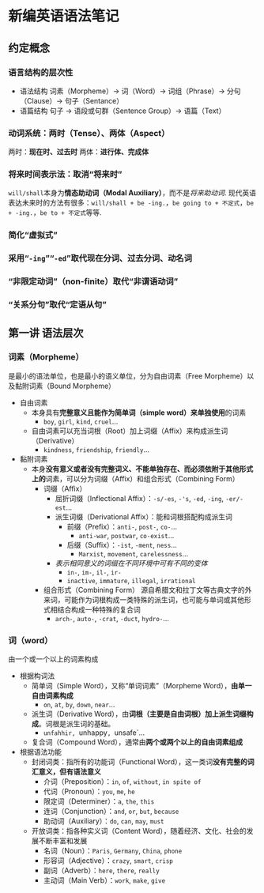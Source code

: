 # 新编英语语法笔记

## 约定概念

### 语言结构的层次性
- 语法结构
  词素（Morpheme）$\rightarrow$ 词（Word）$\rightarrow$ 词组（Phrase）$\rightarrow$ 分句（Clause）$\rightarrow$ 句子（Sentance）
- 语篇结构
  句子 $\rightarrow$ 语段或句群（Sentence Group）$\rightarrow$ 语篇（Text）
  
### 动词系统：两时（Tense）、两体（Aspect）
两时：**现在时、过去时**
两体：**进行体、完成体**

### 将来时间表示法：取消“将来时”
`will/shall`本身为**情态助动词（Modal Auxiliary）**，而不是*将来助动词*.
现代英语表达未来时的方法有很多：`will/shall + be -ing.`，`be going to + 不定式`，`be + -ing.`，`be to + 不定式`等等.

### 简化“虚拟式”

### 采用“`-ing`”“`-ed`”取代现在分词、过去分词、动名词

### “非限定动词”（non-finite）取代“非谓语动词”

### “关系分句”取代“定语从句”

## 第一讲 语法层次

### 词素（Morpheme）
是最小的语法单位，也是最小的语义单位，分为自由词素（Free Morpheme）以及黏附词素（Bound Morpheme）

- 自由词素
  - 本身具有**完整意义且能作为简单词（simple word）来单独使用**的词素
    - `boy`, `girl`, `kind`, `cruel`...
  - 自由词素可以充当词根（Root）加上词缀（Affix）来构成派生词（Derivative）
    - `kindness`, `friendship`, `friendly`...
- 黏附词素
  - 本身**没有意义或者没有完整词义、不能单独存在、而必须依附于其他形式上的**词素，可以分为词缀（Affix）和组合形式（Combining Form）
    - 词缀（Affix）
      - 屈折词缀（Inflectional Affix）：`-s/-es`, `-'s`, `-ed`, `-ing`, `-er/-est`...
      - 派生词缀（Derivational Affix）：能和词根搭配构成派生词
        - 前缀（Prefix）：`anti-`, `post-`, `co-`...
          - `anti-war`, `postwar`, `co-exist`...
        - 后缀（Suffix）：`-ist`, `-ment`, `ness`...
          - `Marxist`, `movement`, `carelessness`...
      - *表示相同意义的词缀在不同环境中可有不同的变体*
        - `in-`, `im-`, `il-`, `ir-`
        - `inactive`, `immature`, `illegal`, `irrational`
    - 组合形式（Combining Form）
      源自希腊文和拉丁文等古典文字的外来词，可能作为词根构成一类特殊的派生词，也可能与单词或其他形式相结合构成一种特殊的复合词
      - `arch-`, `auto-`, `-crat`, `-duct`, `hydro-`...

### 词（word）
由一个或一个以上的词素构成

- 根据构词法
  - 简单词（Simple Word），又称“单词词素”（Morpheme Word），**由单一自由词素构成**
    - `on`, `at`, `by`, `down`, `near`...
  - 派生词（Derivative Word），由**词根（主要是自由词根）加上派生词缀构成**。词根是派生词的基础。
    - `unfahhir, `unhappy`, `unsafe`...
  - 复合词（Compound Word），通常由**两个或两个以上的自由词素组成**
- 根据语法功能
  - 封闭词类：指所有的功能词（Functional Word），这一类词**没有完整的词汇意义，但有语法意义**
    - 介词（Preposition）：`in`, `of`, `without`, `in spite of`
    - 代词（Pronoun）：`you`, `me`, `he`
    - 限定词（Determiner）：`a`, `the`, `this`
    - 连词（Conjunction）：`and`, `or`, `but`, `because`
    - 助动词（Auxiliary）：`do`, `can`, `may`, `must`
  - 开放词类：指各种实义词（Content Word），随着经济、文化、社会的发展不断丰富和发展
    - 名词（Noun）：`Paris`, `Germany`, `China`, `phone`
    - 形容词（Adjective）：`crazy`, `smart`, `crisp`
    - 副词（Adverb）：`here`, `there`, `really`
    - 主动词（Main Verb）：`work`, `make`, `give`
